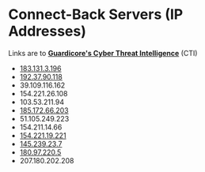 # Connect-Back Servers (IP Addresses)

Links are to [**Guardicore's Cyber Threat Intelligence**](https://threatintelligence.guardicore.com) (CTI)
 
* [183.131.3.196](https://threatintelligence.guardicore.com/ip/183.131.3.196)
* [192.37.90.118](https://threatintelligence.guardicore.com/ip/192.37.90.118)
* 39.109.116.162
* 154.221.26.108
* 103.53.211.94
* [185.172.66.203](https://threatintelligence.guardicore.com/ip/185.172.66.203)
* 51.105.249.223
* 154.211.14.66
* [154.221.19.221](https://threatintelligence.guardicore.com/ip/154.221.19.221)
* [145.239.23.7](https://threatintelligence.guardicore.com/ip/145.239.23.7)
* [180.97.220.5](https://threatintelligence.guardicore.com/ip/180.97.220.5) 
* 207.180.202.208
